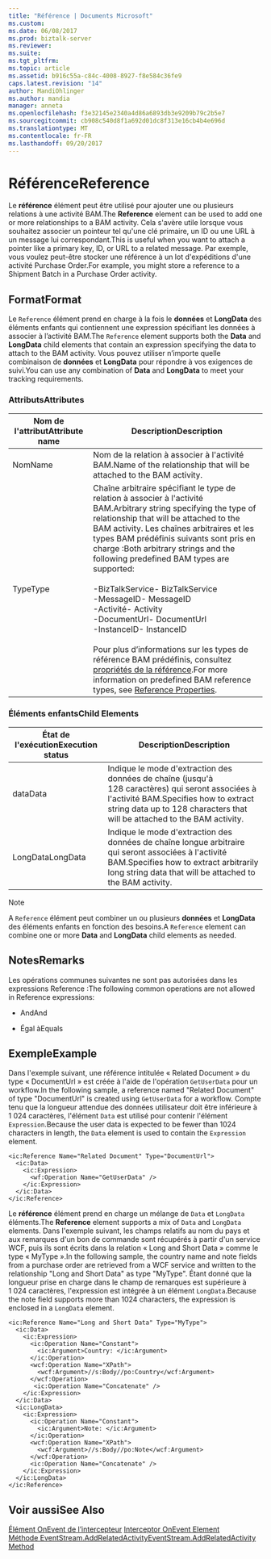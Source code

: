```yaml
---
title: "Référence | Documents Microsoft"
ms.custom: 
ms.date: 06/08/2017
ms.prod: biztalk-server
ms.reviewer: 
ms.suite: 
ms.tgt_pltfrm: 
ms.topic: article
ms.assetid: b916c55a-c84c-4008-8927-f8e584c36fe9
caps.latest.revision: "14"
author: MandiOhlinger
ms.author: mandia
manager: anneta
ms.openlocfilehash: f3e32145e2340a4d86a6893db3e9209b79c2b5e7
ms.sourcegitcommit: cb908c540d8f1a692d01dc8f313e16cb4b4e696d
ms.translationtype: MT
ms.contentlocale: fr-FR
ms.lasthandoff: 09/20/2017
---
```

# <a name="reference"></a><span data-ttu-id="79a10-102">Référence</span><span class="sxs-lookup"><span data-stu-id="79a10-102">Reference</span></span>
<span data-ttu-id="79a10-103">Le **référence** élément peut être utilisé pour ajouter une ou plusieurs relations à une activité BAM.</span><span class="sxs-lookup"><span data-stu-id="79a10-103">The **Reference** element can be used to add one or more relationships to a BAM activity.</span></span> <span data-ttu-id="79a10-104">Cela s'avère utile lorsque vous souhaitez associer un pointeur tel qu'une clé primaire, un ID ou une URL à un message lui correspondant.</span><span class="sxs-lookup"><span data-stu-id="79a10-104">This is useful when you want to attach a pointer like a primary key, ID, or URL to a related message.</span></span> <span data-ttu-id="79a10-105">Par exemple, vous voulez peut-être stocker une référence à un lot d'expéditions d'une activité Purchase Order.</span><span class="sxs-lookup"><span data-stu-id="79a10-105">For example, you might store a reference to a Shipment Batch in a Purchase Order activity.</span></span>  
  
## <a name="format"></a><span data-ttu-id="79a10-106">Format</span><span class="sxs-lookup"><span data-stu-id="79a10-106">Format</span></span>  
 <span data-ttu-id="79a10-107">Le `Reference` élément prend en charge à la fois le **données** et **LongData** des éléments enfants qui contiennent une expression spécifiant les données à associer à l’activité BAM.</span><span class="sxs-lookup"><span data-stu-id="79a10-107">The `Reference` element supports both the **Data** and **LongData** child elements that contain an expression specifying the data to attach to the BAM activity.</span></span> <span data-ttu-id="79a10-108">Vous pouvez utiliser n’importe quelle combinaison de **données** et **LongData** pour répondre à vos exigences de suivi.</span><span class="sxs-lookup"><span data-stu-id="79a10-108">You can use any combination of **Data** and **LongData** to meet your tracking requirements.</span></span>  
  
### <a name="attributes"></a><span data-ttu-id="79a10-109">Attributs</span><span class="sxs-lookup"><span data-stu-id="79a10-109">Attributes</span></span>  
  
|<span data-ttu-id="79a10-110">Nom de l'attribut</span><span class="sxs-lookup"><span data-stu-id="79a10-110">Attribute name</span></span>|<span data-ttu-id="79a10-111"> Description</span><span class="sxs-lookup"><span data-stu-id="79a10-111">Description</span></span>|  
|--------------------|-----------------|  
|<span data-ttu-id="79a10-112">Nom</span><span class="sxs-lookup"><span data-stu-id="79a10-112">Name</span></span>|<span data-ttu-id="79a10-113">Nom de la relation à associer à l'activité BAM.</span><span class="sxs-lookup"><span data-stu-id="79a10-113">Name of the relationship that will be attached to the BAM activity.</span></span>|  
|<span data-ttu-id="79a10-114">Type</span><span class="sxs-lookup"><span data-stu-id="79a10-114">Type</span></span>|<span data-ttu-id="79a10-115">Chaîne arbitraire spécifiant le type de relation à associer à l'activité BAM.</span><span class="sxs-lookup"><span data-stu-id="79a10-115">Arbitrary string specifying the type of relationship that will be attached to the BAM activity.</span></span> <span data-ttu-id="79a10-116">Les chaînes arbitraires et les types BAM prédéfinis suivants sont pris en charge :</span><span class="sxs-lookup"><span data-stu-id="79a10-116">Both arbitrary strings and the following predefined BAM types are supported:</span></span><br /><br /> <span data-ttu-id="79a10-117">-BizTalkService</span><span class="sxs-lookup"><span data-stu-id="79a10-117">-   BizTalkService</span></span><br /><span data-ttu-id="79a10-118">-MessageID</span><span class="sxs-lookup"><span data-stu-id="79a10-118">-   MessageID</span></span><br /><span data-ttu-id="79a10-119">-Activité</span><span class="sxs-lookup"><span data-stu-id="79a10-119">-   Activity</span></span><br /><span data-ttu-id="79a10-120">-DocumentUrl</span><span class="sxs-lookup"><span data-stu-id="79a10-120">-   DocumentUrl</span></span><br /><span data-ttu-id="79a10-121">-InstanceID</span><span class="sxs-lookup"><span data-stu-id="79a10-121">-   InstanceID</span></span><br /><br /> <span data-ttu-id="79a10-122">Pour plus d’informations sur les types de référence BAM prédéfinis, consultez [propriétés de la référence](http://go.microsoft.com/fwlink/?LinkId=119601).</span><span class="sxs-lookup"><span data-stu-id="79a10-122">For more information on predefined BAM reference types, see [Reference Properties](http://go.microsoft.com/fwlink/?LinkId=119601).</span></span>|  
  
### <a name="child-elements"></a><span data-ttu-id="79a10-123">Éléments enfants</span><span class="sxs-lookup"><span data-stu-id="79a10-123">Child Elements</span></span>  
  
|<span data-ttu-id="79a10-124">État de l'exécution</span><span class="sxs-lookup"><span data-stu-id="79a10-124">Execution status</span></span>|<span data-ttu-id="79a10-125"> Description</span><span class="sxs-lookup"><span data-stu-id="79a10-125">Description</span></span>|  
|----------------------|-----------------|  
|<span data-ttu-id="79a10-126">data</span><span class="sxs-lookup"><span data-stu-id="79a10-126">Data</span></span>|<span data-ttu-id="79a10-127">Indique le mode d'extraction des données de chaîne (jusqu'à 128 caractères) qui seront associées à l'activité BAM.</span><span class="sxs-lookup"><span data-stu-id="79a10-127">Specifies how to extract string data up to 128 characters that will be attached to the BAM activity.</span></span>|  
|<span data-ttu-id="79a10-128">LongData</span><span class="sxs-lookup"><span data-stu-id="79a10-128">LongData</span></span>|<span data-ttu-id="79a10-129">Indique le mode d'extraction des données de chaîne longue arbitraire qui seront associées à l'activité BAM.</span><span class="sxs-lookup"><span data-stu-id="79a10-129">Specifies how to extract arbitrarily long string data that will be attached to the BAM activity.</span></span>|  
  
> [!NOTE]
>  <span data-ttu-id="79a10-130">A `Reference` élément peut combiner un ou plusieurs **données** et **LongData** des éléments enfants en fonction des besoins.</span><span class="sxs-lookup"><span data-stu-id="79a10-130">A `Reference` element can combine one or more **Data** and **LongData** child elements as needed.</span></span>  
  
## <a name="remarks"></a><span data-ttu-id="79a10-131">Notes</span><span class="sxs-lookup"><span data-stu-id="79a10-131">Remarks</span></span>  
 <span data-ttu-id="79a10-132">Les opérations communes suivantes ne sont pas autorisées dans les expressions Reference :</span><span class="sxs-lookup"><span data-stu-id="79a10-132">The following common operations are not allowed in Reference expressions:</span></span>  
  
-   <span data-ttu-id="79a10-133">And</span><span class="sxs-lookup"><span data-stu-id="79a10-133">And</span></span>  
  
-   <span data-ttu-id="79a10-134">Égal à</span><span class="sxs-lookup"><span data-stu-id="79a10-134">Equals</span></span>  
  
## <a name="example"></a><span data-ttu-id="79a10-135">Exemple</span><span class="sxs-lookup"><span data-stu-id="79a10-135">Example</span></span>  
 <span data-ttu-id="79a10-136">Dans l'exemple suivant, une référence intitulée « Related Document » du type « DocumentUrl » est créée à l'aide de l'opération `GetUserData` pour un workflow.</span><span class="sxs-lookup"><span data-stu-id="79a10-136">In the following sample, a reference named "Related Document" of type "DocumentUrl" is created using `GetUserData` for a workflow.</span></span> <span data-ttu-id="79a10-137">Compte tenu que la longueur attendue des données utilisateur doit être inférieure à 1 024 caractères, l'élément `Data` est utilisé pour contenir l'élément `Expression`.</span><span class="sxs-lookup"><span data-stu-id="79a10-137">Because the user data is expected to be fewer than 1024 characters in length, the `Data` element is used to contain the `Expression` element.</span></span>  
  
```  
<ic:Reference Name="Related Document" Type="DocumentUrl">  
  <ic:Data>  
    <ic:Expression>  
      <wf:Operation Name="GetUserData" />  
    </ic:Expression>  
  </ic:Data>  
</ic:Reference>  
```  
  
 <span data-ttu-id="79a10-138">Le **référence** élément prend en charge un mélange de `Data` et `LongData` éléments.</span><span class="sxs-lookup"><span data-stu-id="79a10-138">The **Reference** element supports a mix of `Data` and `LongData` elements.</span></span> <span data-ttu-id="79a10-139">Dans l'exemple suivant, les champs relatifs au nom du pays et aux remarques d'un bon de commande sont récupérés à partir d'un service WCF, puis ils sont écrits dans la relation « Long and Short Data » comme le type « MyType ».</span><span class="sxs-lookup"><span data-stu-id="79a10-139">In the following sample, the country name and note fields from a purchase order are retrieved from a WCF service and written to the relationship "Long and Short Data" as type "MyType".</span></span> <span data-ttu-id="79a10-140">Étant donné que la longueur prise en charge dans le champ de remarques est supérieure à 1 024 caractères, l'expression est intégrée à un élément `LongData`.</span><span class="sxs-lookup"><span data-stu-id="79a10-140">Because the note field supports more than 1024 characters, the expression is enclosed in a `LongData` element.</span></span>  
  
```  
<ic:Reference Name="Long and Short Data" Type="MyType">  
  <ic:Data>  
    <ic:Expression>  
      <ic:Operation Name="Constant">  
        <ic:Argument>Country: </ic:Argument>  
      </ic:Operation>  
      <wcf:Operation Name="XPath">  
        <wcf:Argument>//s:Body//po:Country</wcf:Argument>  
      </wcf:Operation>  
       <ic:Operation Name="Concatenate" />  
    </ic:Expression>  
  </ic:Data>  
  <ic:LongData>  
    <ic:Expression>  
      <ic:Operation Name="Constant">  
        <ic:Argument>Note: </ic:Argument>  
      </ic:Operation>  
      <wcf:Operation Name="XPath">  
        <wcf:Argument>//s:Body//po:Note</wcf:Argument>  
      </wcf:Operation>  
      <ic:Operation Name="Concatenate" />  
    </ic:Expression>  
  </ic:LongData>  
</ic:Reference>  
```  
  
## <a name="see-also"></a><span data-ttu-id="79a10-141">Voir aussi</span><span class="sxs-lookup"><span data-stu-id="79a10-141">See Also</span></span>  
 <span data-ttu-id="79a10-142">[Élément OnEvent de l’intercepteur](../core/interceptor-onevent-element.md) </span><span class="sxs-lookup"><span data-stu-id="79a10-142">[Interceptor OnEvent Element](../core/interceptor-onevent-element.md) </span></span>  
 [<span data-ttu-id="79a10-143">Méthode EventStream.AddRelatedActivity</span><span class="sxs-lookup"><span data-stu-id="79a10-143">EventStream.AddRelatedActivity Method</span></span>](http://go.microsoft.com/fwlink/?LinkId=119602)